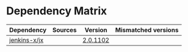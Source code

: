 # Dependency Matrix

Dependency | Sources | Version | Mismatched versions
---------- | ------- | ------- | -------------------
[jenkins-x/jx](https://github.com/jenkins-x/jx.git) |  | [2.0.1102](https://github.com/jenkins-x/jx/releases/tag/v2.0.1102) | 
